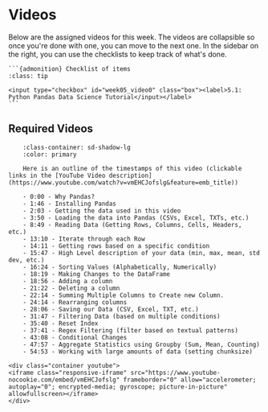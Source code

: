 # Videos

Below are the assigned videos for this week. 
The videos are collapsible so once you're done with one, you can move to the next one.
In the sidebar on the right, you can use the checklists to keep track of what's done.

````{margin}
```{admonition} Checklist of items
:class: tip

<input type="checkbox" id="week05_video0" class="box"><label>5.1: Python Pandas Data Science Tutorial</input></label>
```
````
## Required Videos

```{dropdown} 5.1: Python Pandas Data Science Tutorial
    :class-container: sd-shadow-lg
    :color: primary

    Here is an outline of the timestamps of this video (clickable links in the [YouTube Video description](https://www.youtube.com/watch?v=vmEHCJofslg&feature=emb_title))

    - 0:00 - Why Pandas?
    - 1:46 - Installing Pandas
    - 2:03 - Getting the data used in this video
    - 3:50 - Loading the data into Pandas (CSVs, Excel, TXTs, etc.)
    - 8:49 - Reading Data (Getting Rows, Columns, Cells, Headers, etc.)
    - 13:10 - Iterate through each Row
    - 14:11 - Getting rows based on a specific condition
    - 15:47 - High Level description of your data (min, max, mean, std dev, etc.)
    - 16:24 - Sorting Values (Alphabetically, Numerically)
    - 18:19 - Making Changes to the DataFrame
    - 18:56 - Adding a column
    - 21:22 - Deleting a column
    - 22:14 - Summing Multiple Columns to Create new Column.
    - 24:14 - Rearranging columns
    - 28:06 - Saving our Data (CSV, Excel, TXT, etc.)
    - 31:47 - Filtering Data (based on multiple conditions)
    - 35:40 - Reset Index
    - 37:41 - Regex Filtering (filter based on textual patterns)
    - 43:08 - Conditional Changes
    - 47:57 - Aggregate Statistics using Groupby (Sum, Mean, Counting)
    - 54:53 - Working with large amounts of data (setting chunksize)

<div class="container youtube">
<iframe class="responsive-iframe" src="https://www.youtube-nocookie.com/embed/vmEHCJofslg" frameborder="0" allow="accelerometer; autoplay="0"; encrypted-media; gyroscope; picture-in-picture" allowfullscreen></iframe>
</div>
```